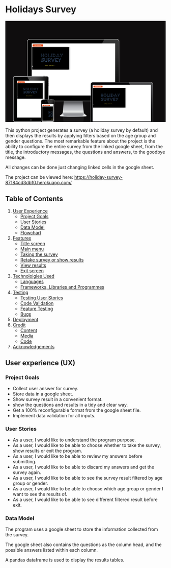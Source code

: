 # Holidays Survey

![Holidays Survey mockup](/assets/readme-files/main-image.png)

This python project generates a survey (a holiday survey by default) and then displays the results by applying filters based on the age group and gender questions.
The most remarkable feature about the project is the ability to configure the entire survey from the linked google sheet, from the title, the introductory messages, the questions and answers, to the goodbye message.

All changes can be done just changing linked cells in the google sheet.

The project can be viewed here: https://holiday-survey-87184cd3dbf0.herokuapp.com/

## Table of Contents
1. [User Experience](#user-experience-ux)
    - [Project Goals](#project-goals)
    - [User Stories](#user-stories)
    - [Data Model](#data-model)
    - [Flowchart](#flowchart)
2. [Features](#features)
    - [Title screen](#title-screen)
    - [Main menu](#main-menu)
    - [Taking the survey](#taking-the-survey)
    - [Retake survey or show results](#retake-survey-or-show-results)
    - [View results](#view-results)
    - [Exit screen](#exit-screen)
3. [Technololgies Used](#technologies-used)
    - [Languages](#languages)
    - [Frameworks, Libraries and Programmes](#frameworks-libraries-and-programmes)
4. [Testing](#testing)
    - [Testing User Stories](#testing-user-stories)
    - [Code Validation](#code-validation)
    - [Feature Testing](#feature-testing)
    - [Bugs](#bugs)
6. [Deployment](#deployment)
6. [Credit](#credit)
    - [Content](#content)
    - [Media](#media)
    - [Code](#code)
7. [Acknowledgements](#acknowledgements)

## User experience (UX)

### Project Goals

- Collect user answer for survey.
- Store data in a google sheet.
- Show survey result in a convenient format.
- show the questions and results in a tidy and clear way.
- Get a 100% reconfigurable format from the google sheet file.
- Implement data validation for all inputs.

### User Stories

- As a user, I would like to understand the program purpose.
- As a user, I would like to be able to choose whether to take the survey, show results or exit the program.
- As a user, I would like to be able to review my answers before submitting.
- As a user, I would like to be able to discard my answers and get the survey again.
- As a user, I would like to be able to see the survey result filtered by age group or gender.
- As a user, I would like to be able to choose which age group or gender I want to see the results of.
- As a user, I would like to be able to see different filtered result before exit.

### Data Model

The program uses a google sheet to store the information collected from the survey.

The google sheet also contains the questions as the column head, and the possible answers listed within each column.

A pandas dataframe is used to display the results tables.





